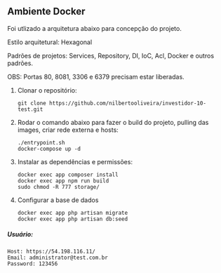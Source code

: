 ## Ambiente Docker

Foi utlizado a arquitetura abaixo para concepção do projeto.


Estilo arquitetural: Hexagonal

Padrões de projetos: Services, Repository, DI, IoC, Acl, Docker e outros padrões.

OBS: Portas 80, 8081, 3306 e 6379 precisam estar liberadas.

1. Clonar o repositório:
     ```
    git clone https://github.com/nilbertooliveira/investidor-10-test.git
     ```

2. Rodar o comando abaixo para fazer o build do projeto, pulling das images, criar rede externa e hosts:
   ```
   ./entrypoint.sh 
   docker-compose up -d
   ```
3. Instalar as dependências e permissões:
    ```
    docker exec app composer install
    docker exec app npm run build
    sudo chmod -R 777 storage/
    ```

4. Configurar a base de dados
    ```
    docker exec app php artisan migrate
    docker exec app php artisan db:seed
    ```

##### Usuário:
```
Host: https://54.198.116.11/
Email: administrator@test.com.br
Password: 123456
```
